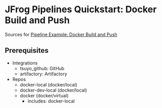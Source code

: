 # JFrog Pipelines Quickstart: Docker Build and Push

Sources for [Pipeline Example: Docker Build and Push](https://www.jfrog.com/confluence/display/JFROG/Pipeline+Example%3A+Docker+Build+and+Push)

## Prerequisites

- Integrations
  - tsuyo_github: GitHub
  - artifactory: Artifactory
- Repos 
  - docker-local (docker/local)
  - docker-dev-local (docker/local)
  - docker (docker/virtual)
    - includes: docker-local
